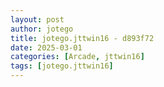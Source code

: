 ```yaml
---
layout: post
author: jotego
title: jotego.jttwin16 - d893f72
date: 2025-03-01
categories: [Arcade, jttwin16]
tags: [jotego.jttwin16]
---
```


